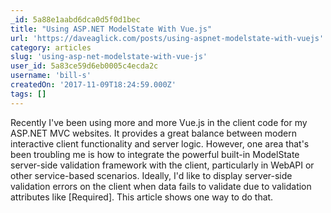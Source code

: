 ```yaml
---
_id: 5a88e1aabd6dca0d5f0d1bec
title: "Using ASP.NET ModelState With Vue.js"
url: 'https://daveaglick.com/posts/using-aspnet-modelstate-with-vuejs'
category: articles
slug: 'using-asp-net-modelstate-with-vue-js'
user_id: 5a83ce59d6eb0005c4ecda2c
username: 'bill-s'
createdOn: '2017-11-09T18:24:59.000Z'
tags: []
---
```


Recently I've been using more and more Vue.js in the client code for my ASP.NET MVC websites. It provides a great balance between modern interactive client functionality and server logic. However, one area that's been troubling me is how to integrate the powerful built-in ModelState server-side validation framework with the client, particularly in WebAPI or other service-based scenarios. Ideally, I'd like to display server-side validation errors on the client when data fails to validate due to validation attributes like [Required]. This article shows one way to do that.
